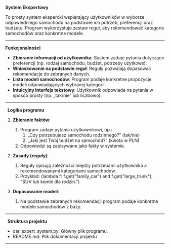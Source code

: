 **System Ekspertowy** 

To prosty system ekspercki wspierający użytkowników w wyborze odpowiedniego samochodu na podstawie ich potrzeb, preferencji oraz budżetu. Program wykorzystuje zestaw reguł, aby rekomendować kategorie samochodów oraz konkretne modele.

-----
**Funkcjonalności**

- **Zbieranie informacji od użytkownika**: System zadaje pytania dotyczące preferencji (np. rodzaj samochodu, budżet, potrzeby użytkowe).
- **Wnioskowanie na podstawie reguł**: Reguły pozwalają dopasować rekomendacje do zebranych danych.
- **Lista modeli samochodów**: Program podaje konkretne propozycje modeli odpowiadających wybranej kategorii.
- **Intuicyjny interfejs tekstowy**: Użytkownik odpowiada na pytania w sposób prosty (np. „tak/nie” lub liczbowo).
-----
` `**Logika programu**

1. **Zbieranie faktów**:
   1. Program zadaje pytania użytkownikowi, np.:
      1. „Czy potrzebujesz samochodu rodzinnego?” (tak/nie)
      1. „Jaki jest Twój budżet na samochód?” (kwota w PLN)
   1. Odpowiedzi są zapisywane jako fakty w systemie.
1. **Zasady (reguły)**:
   1. Reguły opisują zależności między potrzebami użytkownika a rekomendowanymi kategoriami samochodów.
   1. Przykład:
(lambda f: f.get("family\_car") and f.get("large\_trunk"), "SUV lub kombi dla rodzin.")


1. **Dopasowanie modeli**:
   1. Na podstawie zebranych rekomendacji program podaje konkretne modele samochodów z bazy.
-----
` `**Struktura projektu**

- car\_expert\_system.py: Główny plik programu.
- README.md: Plik dokumentacji projektu
-----



